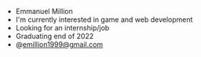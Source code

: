 - Emmanuel Million
- I'm currently interested in game and web development
- Looking for an internship/job
- Graduating end of 2022
- @emillion1999@gmail.com



